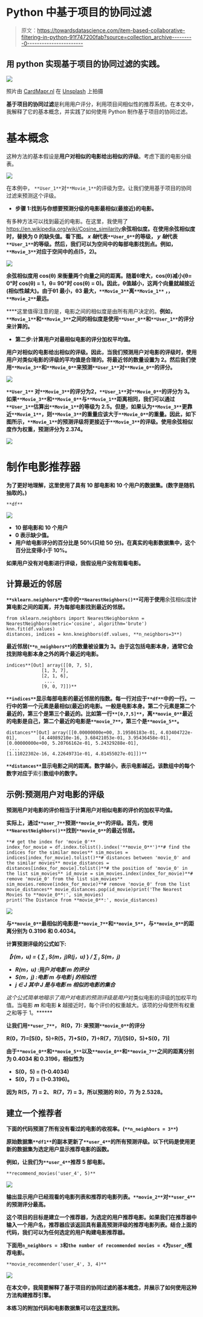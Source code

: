 # Python 中基于项目的协同过滤

> 原文：<https://towardsdatascience.com/item-based-collaborative-filtering-in-python-91f747200fab?source=collection_archive---------0----------------------->

## 用 python 实现基于项目的协同过滤的实践。

![](img/a51571488eeec2283ff74f5984392918.png)

照片由 [CardMapr.nl](https://unsplash.com/@cardmapr?utm_source=medium&utm_medium=referral) 在 [Unsplash](https://unsplash.com?utm_source=medium&utm_medium=referral) 上拍摄

**基于项目的协同过滤**是利用用户评分，利用项目间相似性的推荐系统。在本文中，我解释了它的基本概念，并实践了如何使用 Python 制作基于项目的协同过滤。

# 基本概念

这种方法的基本假设是**用户对相似的电影给出相似的评级**。考虑下面的电影分级表。

![](img/ed4a120c91837b1c599d673ab36e37a1.png)

在本例中， `**User_1**`对`**Movie_1**`的评级为空。让我们使用基于项目的协同过滤来预测这个评级。

*   **步骤 1:找到与你想要预测分级的电影最相似(最接近)的电影。**

有多种方法可以找到最近的电影。在这里，我使用了<https://en.wikipedia.org/wiki/Cosine_similarity>**余弦相似度。在使用余弦相似度时，替换为 0 的缺失值。看下图。 *x 轴*代表`**User_0**`的等级， *y 轴*代表`**User_1**`的等级。然后，我们可以为空间中的每部电影找到点。例如，`**Movie_3**`对应于空间中的点(5，2)。**

**![](img/bd083320f932719b14e77572313f297b.png)**

**余弦相似度用 **cos(θ)** 来衡量两个向量之间的距离。随着θ增大，cos(θ)减小(θ= 0°时 cos(θ) = 1，θ= 90°时 cos(θ) = 0)。因此，θ值越小，这两个向量就越接近(相似性越大)。由于θ1 最小，θ3 最大，`**Movie_3**`离`**Movie_1**` **，**，`**Movie_2**`最远。**

****这里值得注意的是，电影之间的相似度是由所有用户决定的。**例如，`**Movie_1**`和`**Movie_3**`之间的相似度是使用`**User_0**`和`**User_1**`的评分来计算的。**

*   ****第二步:计算用户对最相似电影的评分加权平均值。****

**用户对相似的电影给出相似的评级。因此，当我们预测用户对电影的评级时，使用用户对类似电影的评级的平均值是合理的。将最近邻的数量设置为 2。然后我们使用`**Movie_3**`和`**Movie_0**`来预测`**User_1**`对`**Movie_0**`的评分。**

**![](img/7450bf714e607321f837a9e29423cfe1.png)**

**`**User_1**` 对`**Movie_3**`的评分为2，`**User_1**`对`**Movie_0**`的评分为 3。如果`**Movie_3**`和`**Movie_0**`与`**Movie_1**`距离相同，我们可以通过`**User_1**`估算出`**Movie_1**`的等级为 2.5。但是，如果认为`**Movie_3**`更靠近`**Movie_1**`，则`**Movie_3**`的重量应该大于`**Movie_0**`的重量。因此，如下图所示，`**Movie_1**`的预测评级将更接近于`**Movie_3**`的评级。使用余弦相似度作为权重，预测评分为 2.374。**

**![](img/f833cd9d3b0706d623c602828ae2e827.png)**

# **制作电影推荐器**

**为了更好地理解，这里使用了具有 10 部电影和 10 个用户的数据集。(数字是随机抽取的。)**

```
**df**
```

**![](img/33b28727d33c145a4f4d2a4b0848ee67.png)**

*   **10 部电影和 10 个用户**
*   **0 表示缺少值。**
*   **用户给电影评分的百分比是 50%(只给 50 分)。在真实的电影数据集中，这个百分比变得小于 10%。**

**如果用户没有对电影进行评级，我假设用户没有观看电影。**

## **计算最近的邻居**

**`**sklearn.neighbors**`库中的`**NearestNeighbors()**`可用于使用**余弦相似度**计算电影之间的距离，并为每部电影找到最近的邻居。**

```
from sklearn.neighbors import NearestNeighborsknn = NearestNeighbors(metric='cosine', algorithm='brute')
knn.fit(df.values)
distances, indices = knn.kneighbors(df.values, **n_neighbors=3**)
```

**最近邻居(`**n_neighbors**`)的数量被设置为 3。由于这包括电影本身，通常它会找到除电影本身之外的两个最近的电影。**

```
indices**[Out] array([[0, 7, 5],
             [1, 3, 7],
             [2, 1, 6],
              ....
             [9, 0, 7]])**
```

**`**indices**`显示每部电影的最近邻居的指数。每一行对应于`**df**`中的一行。一行中的第一个元素是最相似(最近)的电影。一般是电影本身。第二个元素是第二个最近的，第三个是第三个最近的。比如第一行`**[0,7,5]**`，离`**movie_0**`最近的电影是自己，第二个最近的电影是`**movie_7**`，第三个是`**movie_5**`。**

```
distances**[Out] array([[0.00000000e+00, 3.19586183e-01, 4.03404722e-01],        [4.44089210e-16, 3.68421053e-01, 3.95436458e-01],        [0.00000000e+00, 5.20766162e-01, 5.24329288e-01],
 ....
[1.11022302e-16, 4.22649731e-01, 4.81455027e-01]])**
```

**`**distances**`显示电影之间的距离。数字越小，表示电影越近。该数组中的每个数字对应于**索引**数组中的数字。**

## **示例:预测用户对电影的评级**

**预测用户对电影的评价相当于计算用户对相似电影的评价的加权平均值。**

**实际上，通过`**user_7**`预测`**movie_0**`的评级。首先，使用`**NearestNeighbors()**`找到`**movie_0**`的最近邻居。**

```
**# get the index for 'movie_0'**
index_for_movie = df.index.tolist().index('**movie_0**')**# find the indices for the similar movies** sim_movies = indices[index_for_movie].tolist()**# distances between 'movie_0' and the similar movies** movie_distances = distances[index_for_movie].tolist()**# the position of 'movie_0' in the list sim_movies** id_movie = sim_movies.index(index_for_movie)**# remove 'movie_0' from the list sim_movies** sim_movies.remove(index_for_movie)**# remove 'movie_0' from the list movie_distances** movie_distances.pop(id_movie)print('The Nearest Movies to **movie_0**:', sim_movies)
print('The Distance from **movie_0**:', movie_distances)
```

**![](img/ca8951bb9d25384f0b7efbc6ea6835b9.png)**

**与`**movie_0**`最相似的电影是`**movie_7**`和`**movie_5**`，与`**movie_0**`的距离分别为 0.3196 和 0.4034。**

**计算预测评级的公式如下:**

*****【r(m，u) =* { *∑ ⱼ S(m，j)R(j，u)* } */ ∑ ⱼ S(m，j)*****

*   *****R(m，u)*** :用户*对电影 ***m*** 的评分***
*   ******S(m，j)*** :电影 ***m*** 与电影 ***j*** 的相似性***
*   ******j ∈ J*** 其中 ***J*** 是与电影 ***m*** 相似的电影的集合***

***这个公式简单地暗示了用户*对电影*的预测评级是用户*对类似电影的评级的加权平均值。当电影 ***m*** 和电影 ***k*** 越接近时，每个评价的权重越大。该项的分母使所有权重之和等于 1。******

****让我们用`**user_7**`， **R(0，7):** 来预测`**movie_0**`的评分****

******R(0，7)=[S(0，5)÷R(5，7)+S(0，7)÷R(7，7)]/[S(0，5)+S(0，7)]******

****由于`**movie_0**`和`**movie_5**`以及`**movie_0**`和`**movie_7**`之间的距离分别为 0.4034 和 0.3196，相似性为****

*   ****S(0，5) = (1-0.4034)****
*   ******S(0，7)** = (1-0.3196)。****

****因为 **R(5，7)** = 2、 **R(7，7)** = 3，所以预测的 **R(0，7)** 为 2.5328。****

## ****建立一个推荐者****

****下面的代码预测了所有没有看过的电影的收视率。(`**n_neighbors = 3**`)****

****原始数据集`**df1**`的副本更新了`**user_4**`的所有预测评级。以下代码是使用更新的数据集为选定用户显示推荐电影的函数。****

****例如，让我们为`**user_4**`推荐 5 部电影。****

```
**recommend_movies('user_4', 5)**
```

****![](img/1256120e2f0086ff4e0d6dfd753dbe4c.png)****

****输出显示用户已经观看的电影列表和推荐的电影列表。`**movie_2**`对`**user_4**`的预测评分最高。****

****这个项目的目标是建立一个推荐器，为选定的用户推荐电影。如果我们在推荐器中输入一个用户名，推荐器应该返回具有最高预测评级的推荐电影列表。结合上面的代码，我们可以为任何选定的用户构建电影推荐器。****

****下面用`n_neighbors = 3`和`the number of recommended movies = 4`为`user_4`推荐电影。****

```
**movie_recommender('user_4', 3, 4)**
```

****![](img/7aa70f69e3c66ff620754d07ec978d4b.png)****

****在本文中，我简要解释了基于项目的协同过滤的基本概念，并展示了如何使用这种方法构建推荐引擎。****

****本练习的附加代码和电影数据集可以在[这里](https://github.com/yjeong5126/movie_recommender/tree/master/item_based_collaborative_filtering)找到。****